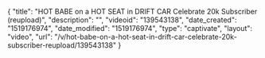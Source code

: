 {
    "title": "HOT BABE on a HOT SEAT in DRIFT CAR    Celebrate 20k Subscriber (reupload)",
    "description": "",
    "videoid": "139543138",
    "date_created": "1519176974",
    "date_modified": "1519176974",
    "type": "captivate",
    "layout": "video",
    "url": "\/v\/hot-babe-on-a-hot-seat-in-drift-car-celebrate-20k-subscriber-reupload\/139543138"
}